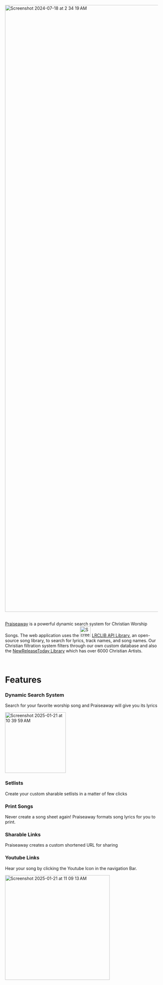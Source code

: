 <img width="2000" alt="Screenshot 2024-07-18 at 2 34 19 AM" src="https://github.com/user-attachments/assets/c421c7d5-23fb-4d07-87cc-90d06987a993">

<br />
<br />

[Praiseaway](https://praiseaway.vercel.app/) is a powerful dynamic search system for Christian Worship Songs. The web application uses the <img width="35" alt="Screenshot 2024-07-18 at 2 34 19 AM" src="https://github.com/user-attachments/assets/afe478b2-4ab8-48ff-b143-01c2290d2a54">  [LRCLIB API Library](https://lrclib.net/), an open-source song library, to search for lyrics, track names, and song names. Our Christian filtration system filters through our own custom database and also the [NewReleaseToday Library](https://www.newreleasetoday.com/artistdatabase.php) which has over 6000 Christian Artists.


<br />

# Features
### Dynamic Search System 

Search for your favorite worship song and Praiseaway will give you its lyrics 

<img width="200" alt="Screenshot 2025-01-21 at 10 39 59 AM" src="https://github.com/user-attachments/assets/bac067f3-e4f8-405b-9349-551161beebcd" />
<br />

### Setlists
Create your custom sharable setlists in a matter of few clicks

### Print Songs
Never create a song sheet again! Praiseaway formats song lyrics for you to print.

### Sharable Links
Praiseaway creates a custom shortened URL for sharing

### Youtube Links
Hear your song by clicking the Youtube Icon in the navigation Bar.

<img width="345" alt="Screenshot 2025-01-21 at 11 09 13 AM" src="https://github.com/user-attachments/assets/4f9fc9dc-8d92-452a-bb67-a7856fbd82f2" />





